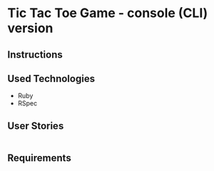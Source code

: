 # Tic Tac Toe Game - console (CLI) version


## Instructions

## Used Technologies
* Ruby
* RSpec

## User Stories

```

```



## Requirements